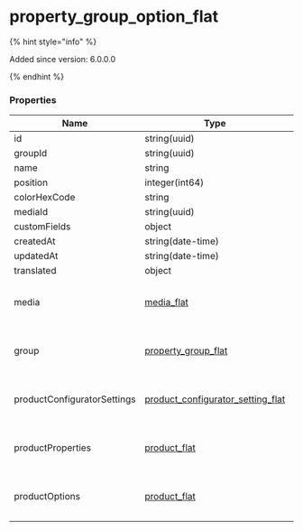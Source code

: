 
# property_group_option_flat

{% hint style="info" %}

Added since version: 6.0.0.0

{% endhint %}

### Properties

|Name|Type|Required|Restrictions|Description|
|---|---|---|---|---|
|id|string(uuid)|false|none|none|
|groupId|string(uuid)|true|none|none|
|name|string|true|none|none|
|position|integer(int64)|false|none|none|
|colorHexCode|string|false|none|none|
|mediaId|string(uuid)|false|none|none|
|customFields|object|false|none|none|
|createdAt|string(date-time)|true|read-only|none|
|updatedAt|string(date-time)|false|read-only|none|
|translated|object|false|none|none|
|media|[media_flat](/schema/media_flat)|false|none|Added since version: 6.0.0.0|
|group|[property_group_flat](/schema/property_group_flat)|false|none|Added since version: 6.0.0.0|
|productConfiguratorSettings|[product_configurator_setting_flat](/schema/product_configurator_setting_flat)|false|none|Added since version: 6.0.0.0|
|productProperties|[product_flat](/schema/product_flat)|false|none|Added since version: 6.0.0.0|
|productOptions|[product_flat](/schema/product_flat)|false|none|Added since version: 6.0.0.0|

